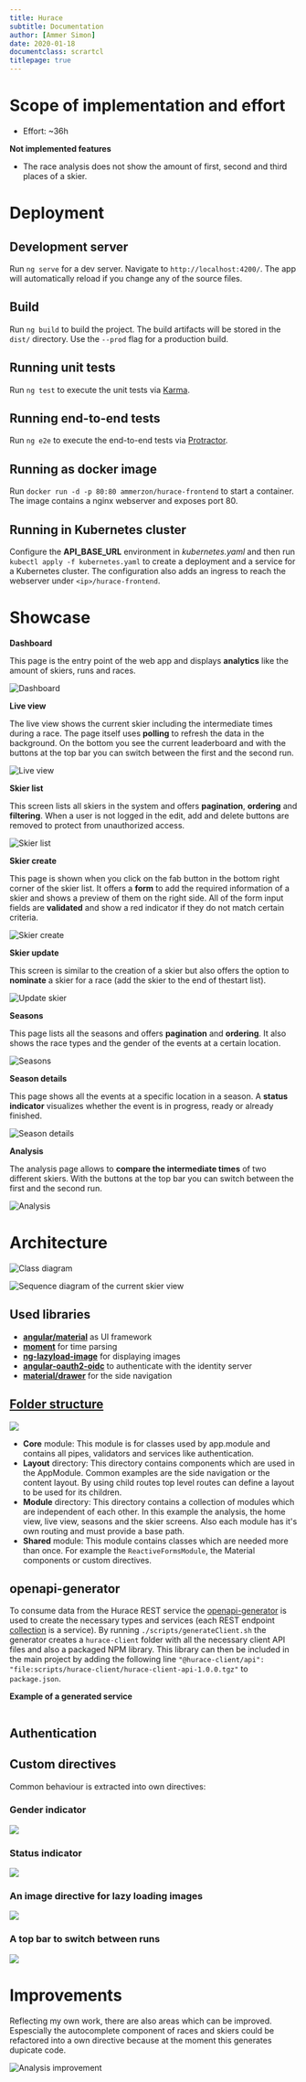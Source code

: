 ```yaml
---
title: Hurace
subtitle: Documentation
author: [Ammer Simon]
date: 2020-01-18
documentclass: scrartcl
titlepage: true
---
```


# Scope of implementation and effort

* Effort: ~36h

**Not implemented features**

* The race analysis does not show the amount of first, second and third places of a skier.

# Deployment

## Development server

Run `ng serve` for a dev server. Navigate to `http://localhost:4200/`. The app will automatically reload if you change any of the source files.

## Build

Run `ng build` to build the project. The build artifacts will be stored in the `dist/` directory. Use the `--prod` flag for a production build.

## Running unit tests

Run `ng test` to execute the unit tests via [Karma](https://karma-runner.github.io).

## Running end-to-end tests

Run `ng e2e` to execute the end-to-end tests via [Protractor](http://www.protractortest.org/).

## Running as docker image

Run `docker run -d -p 80:80 ammerzon/hurace-frontend` to start a container. The image contains a nginx webserver and exposes port 80.

## Running in Kubernetes cluster

Configure the **API_BASE_URL** environment in *kubernetes.yaml* and then run `kubectl apply -f kubernetes.yaml` to create a deployment and a service for a Kubernetes cluster. The configuration also adds an ingress to reach the webserver under `<ip>/hurace-frontend`.

# Showcase

**Dashboard**

This page is the entry point of the web app and displays **analytics** like the amount of skiers, runs and races. 

![Dashboard](../.github/dashboard.png)

**Live view**

The live view shows the current skier including the intermediate times during a race. The page itself uses **polling** to refresh the data in the background. On the bottom you see the current leaderboard and with the buttons at the top bar you can switch between the first and the second run.

![Live view](../.github/live-view.png)

**Skier list**

This screen lists all skiers in the system and offers **pagination**, **ordering** and **filtering**. When a user is not logged in the edit, add and delete buttons are removed to protect from unauthorized access.

![Skier list](../.github/skier-list.png)

**Skier create**

This page is shown when you click on the fab button in the bottom right corner of the skier list. It offers a **form** to add the required information of a skier and shows a preview of them on the right side. All of the form input fields are **validated** and show a red indicator if they do not match certain criteria. 

![Skier create](../.github/skier.png)

**Skier update**

This screen is similar to the creation of a skier but also offers the option to **nominate** a skier for a race (add the skier to the end of thestart list).

![Update skier](../.github/update-skier.png)

**Seasons**

This page lists all the seasons and offers **pagination** and **ordering**. It also shows the race types and the gender of the events at a certain location.

![Seasons](../.github/seasons.png)

**Season details**

This page shows all the events at a specific location in a season. A **status indicator** visualizes whether the event is in progress, ready or already finished.

![Season details](../.github/season-details.png)

**Analysis**

The analysis page allows to **compare the intermediate times** of two different skiers. With the buttons at the top bar you can switch between the first and the second run.

![Analysis](../.github/analysis.png)

# Architecture

![Class diagram](../.github/cld.png)

![Sequence diagram of the current skier view](../.github/sd.png)


## Used libraries
* **[angular/material](https://www.npmjs.com/package/@angular/material)** as UI framework
* **[moment](https://www.npmjs.com/package/moment)** for time parsing
* **[ng-lazyload-image](https://www.npmjs.com/package/ng-lazyload-image)** for displaying images
* **[angular-oauth2-oidc](https://www.npmjs.com/package/angular-oauth2-oidc)** to authenticate with the identity server
* **[material/drawer](https://www.npmjs.com/package/@material/drawer)** for the side navigation

## [Folder structure](https://angular-folder-structure.readthedocs.io/)

![](../.github/folder-structure.png)

* **Core** module: This module is for classes used by app.module and contains all pipes, validators and services like authentication.
* **Layout** directory: This directory contains components which are used in the AppModule. Common examples are the side navigation or the content layout. By using child routes top level routes can define a layout to be used for its children.
* **Module** directory: This directory contains a collection of modules which are independent of each other. In this example the analysis, the home view, live view, seasons and the skier screens. Also each module has it's own routing and must provide a base path.
* **Shared** module: This module contains classes which are needed more than once. For example the `ReactiveFormsModule`, the Material components or custom directives.

## openapi-generator 

To consume data from the Hurace REST service the [openapi-generator](https://github.com/OpenAPITools/openapi-generator) is used to create the necessary types and services (each REST endpoint [collection](https://restfulapi.net/resource-naming/) is a service). By running `./scripts/generateClient.sh` the generator creates a `hurace-client` folder with all the necessary client API files and also a packaged NPM library. This library can then be included in the main project by adding the following line `"@hurace-client/api": "file:scripts/hurace-client/hurace-client-api-1.0.0.tgz"` to `package.json`.

**Example of a generated service**
```{.ts include=../scripts/hurace-client/api/countries.service.ts startLine=30 endLine=83}
```

## Authentication

## Custom directives
Common behaviour is extracted into own directives:

### Gender indicator

![](../.github/gender-indicator.png)

### Status indicator

![](../.github/status-indicator.png)

### An image directive for lazy loading images

![](../.github/image.png)

### A top bar to switch between runs

![](../.github/run-bar.png)

# Improvements

Reflecting my own work, there are also areas which can be improved. Espescially the autocomplete component of races and skiers could be refactored into a own directive because at the moment this generates dupicate code.

![Analysis improvement](../.github/analysis-improvement.png)
